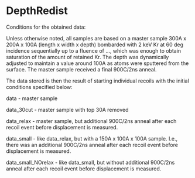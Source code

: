 # DepthRedist

Conditions for the obtained data:

Unless otherwise noted, all samples are based on a master sample 300A x 200A x 100A (length x width x depth) bombarded with 2 keV Kr at 60 deg incidence sequentially up to a fluence of ..., which was enough to obtain saturation of the amount of retained Kr. The depth was dynamically adjusted to maintain a value around 100A as atoms were sputtered from the surface. The master sample received a final 900C/2ns anneal.

The data stored is then the result of starting individual recoils with the initial conditions specified below:

data - master sample

data_30cut - master sample with top 30A removed

data_relax - master sample, but additional 900C/2ns anneal after each recoil event before displacement is measured.

data_small - like data_relax, but with a 150A x 100A x 100A sample. I.e., there was an additional 900C/2ns anneal after each recoil event before displacement is measured.

data_small_NOrelax - like data_small, but without additional 900C/2ns anneal after each recoil event before displacement is measured.
